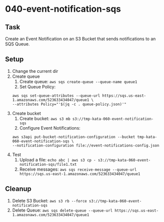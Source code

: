 # 040-event-notification-sqs

## Task
Create an Event Notification on an S3 Bucket that sends notifications to an SQS Queue.

## Setup
1. Change the current dir
2. Create queue
	1. Create queue: `aws sqs create-queue --queue-name queue1`
	2. Set Queue Policy: 
	```shell 
	aws sqs set-queue-attributes --queue-url https://sqs.us-east-1.amazonaws.com/523633434047/queue1 \
	--attributes Policy="'$(jq -c . queue-policy.json)'"
	```
3. Create bucket
	1. Create bucket: `aws s3 mb s3://tmp-kata-060-event-notification-sqs`
	2. Configure Event Notifications: 
	```shell
	aws s3api put-bucket-notification-configuration --bucket tmp-kata-060-event-notification-sqs \
	--notification-configuration file://event-notifications-config.json
	```
4. Test
	1. Upload a file: `echo abc | aws s3 cp - s3://tmp-kata-060-event-notification-sqs/file1.txt`
	2. Receive messages: `aws sqs receive-message --queue-url https://sqs.us-east-1.amazonaws.com/523633434047/queue1`


## Cleanup
1. Delete S3 Bucket: `aws s3 rb --force s3://tmp-kata-060-event-notification-sqs`
2. Delete Queue: `aws sqs delete-queue --queue-url https://sqs.us-east-1.amazonaws.com/523633434047/queue1`
